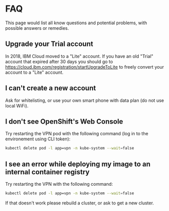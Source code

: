 # FAQ

This page would list all know questions and potential problems, with possible answers or remedies.

## Upgrade your Trial account

In 2018, IBM Cloud moved to a "Lite" account. If you have an old "Trial" account that expired after 30 days you should go to <https://cloud.ibm.com/registration/startUpgradeToLite> to freely convert your account to a "Lite" account.

## I can't create a new account

Ask for whitelisting, or use your own smart phone with data plan (do not use local WiFi).

## I don't see OpenShift's Web Console

Try restarting the VPN pod with the following command (log in to the environement using CLI token):

```bash
kubectl delete pod -l app=vpn -n kube-system --wait=false
```

## I see an error while deploying my image to an internal container registry

Try restarting the VPN with the following command:

```bash
kubectl delete pod -l app=vpn -n kube-system --wait=false
```

If that doesn't work please rebuild a cluster, or ask to get a new cluster.
